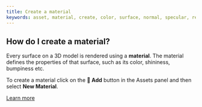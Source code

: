 ```yaml
---
title: Create a material
keywords: asset, material, create, color, surface, normal, specular, reflection, phong, pbr, physical
---
```


## How do I create a material?

Every surface on a 3D model is rendered using a **material**. The material defines the properties of that surface, such as its color, shininess, bumpiness etc.

To create a material click on the **<span class="font-icon">&#57632;</span> Add** button in the Assets panel and then select **New Material**.

[Learn more](https://developer.playcanvas.com/en/user-manual/assets/materials/)
